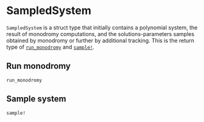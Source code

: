 # SampledSystem

`SampledSystem` is a struct type that initially contains a polynomial system, the result of monodromy computations, and the solutions-parameters samples obtained by monodromy or further by additional tracking. This is the return type of [`run_monodromy`](@ref) and [`sample!`](@ref).

## Run monodromy

```@docs
run_monodromy
```

## Sample system

```@docs
sample!
```